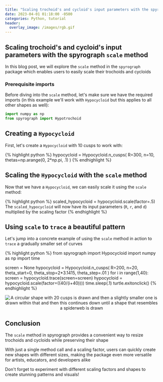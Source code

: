 ```yaml
---
title: "Scaling trochoid's and cycloid's input parameters with the spyrograph `scale` method"
date: 2023-04-01 01:18:00 -0500
categories: Python, tutorial
header:
  overlay_image: /images/rgb.gif
---
```


## Scaling trochoid's and cycloid's input parameters with the spyrograph `scale` method

In this blog post, we will explore the `scale` method in the `spyrograph` package which enables users to easily scale their trochoids and cycloids

### Prerequisite imports

Before diving into the `scale` method, let's make sure we have the required imports (in this example we'll work with `Hypocycloid` but this applies to all other shapes as well):

```python
import numpy as np
from spyrograph import Hypotrochoid
```

## Creating a `Hypocycloid`
First, let's create a `Hypocycloid` with 10 cusps to work with:

{% highlight python %}
hypocycloid = Hypocycloid.n_cusps(
    R=300,
    n=10,
    thetas=np.arange(0, 2*np.pi, .1)
)
{% endhighlight %}

## Scaling the `Hypocycloid` with the `scale` method
Now that we have a `Hypocycloid`, we can easily scale it using the `scale` method:

{% highlight python %}
scaled_hypocycloid = hypocycloid.scale(factor=.5)
The `scaled_hypocycloid` will now have its input parameters (`R`, `r`, and `d`) multiplied by the scaling factor
{% endhighlight %}

## Using `scale` to `trace` a beautiful pattern
Let's jump into a concrete example of using the `scale` method in action to `trace` a gradually smaller set of curves

{% highlight python %}
from spyrograph import Hypocycloid
import numpy as np
import time

screen = None
hypocycloid = Hypocycloid.n_cusps(
    R=200,
    n=20,
    theta_start=0,
    theta_stop=2*3.1415,
    theta_step=.01
)
for i in range(1,40):
    screen = hypocycloid.trace(screen=screen)
    hypocycloid = hypocycloid.scale(factor=((40/(i+40))))
    time.sleep(.1)
turtle.exitonclick()
{% endhighlight %}

<p align="center">
  <img src="{{ site.url }}{{ site.baseurl }}/images/scale_web.gif" alt="A circular shape with 20 cusps is drawn and then a slightly smaller one is drawn within that and then this continues down until a shape that resembles a spiderweb is drawn">
</p>

## Conclusion
The `scale` method in spyrograph provides a convenient way to resize trochoids and cycloids while preserving their shape

With just a single method call and a scaling factor, users can quickly create new shapes with different sizes, making the package even more versatile for artists, educators, and developers alike

Don't forget to experiment with different scaling factors and shapes to create stunning patterns and visuals!